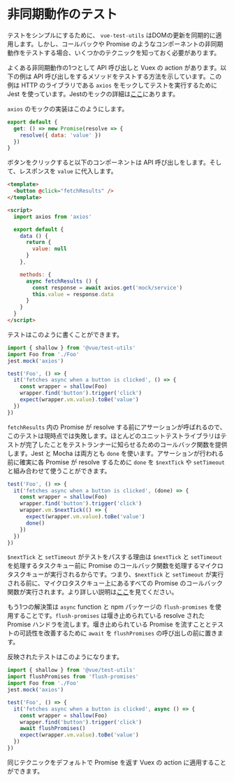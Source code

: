 # 非同期動作のテスト

テストをシンプルにするために、 `vue-test-utils` はDOMの更新を同期的に適用します。しかし、コールバックや Promise のようなコンポーネントの非同期動作をテストする場合、いくつかのテクニックを知っておく必要があります。

よくある非同期動作の1つとして API 呼び出しと Vuex の action があります。以下の例は API 呼び出しをするメソッドをテストする方法を示しています。この例は HTTP のライブラリである `axios` をモックしてテストを実行するために Jest を使っています。Jestのモックの詳細は[ここ](https://facebook.github.io/jest/docs/en/manual-mocks.html#content)にあります。

`axios` のモックの実装はこのようにします。

``` js
export default {
  get: () => new Promise(resolve => {
    resolve({ data: 'value' })
  })
}
```

ボタンをクリックすると以下のコンポーネントは API 呼び出しをします。そして、レスポンスを `value` に代入します。

``` html
<template>
  <button @click="fetchResults" />
</template>

<script>
  import axios from 'axios'

  export default {
    data () {
      return {
        value: null
      }
    },

    methods: {
      async fetchResults () {
        const response = await axios.get('mock/service')
        this.value = response.data
      }
    }
  }
</script>
```

テストはこのように書くことができます。

``` js
import { shallow } from '@vue/test-utils'
import Foo from './Foo'
jest.mock('axios')

test('Foo', () => {
  it('fetches async when a button is clicked', () => {
    const wrapper = shallow(Foo)
    wrapper.find('button').trigger('click')
    expect(wrapper.vm.value).toBe('value')
  })
})
```

`fetchResults` 内の Promise が resolve する前にアサーションが呼ばれるので、このテストは現時点では失敗します。ほとんどのユニットテストライブラリはテストが完了したことをテストランナーに知らせるためのコールバック関数を提供します。Jest と Mocha は両方とも `done` を使います。アサーションが行われる前に確実に各 Promise が resolve するために `done` を `$nextTick` や `setTimeout` と組み合わせて使うことができます。

``` js
test('Foo', () => {
  it('fetches async when a button is clicked', (done) => {
    const wrapper = shallow(Foo)
    wrapper.find('button').trigger('click')
    wrapper.vm.$nextTick(() => {
      expect(wrapper.vm.value).toBe('value')
      done()
    })
  })
})
```

`$nextTick` と `setTimeout` がテストをパスする理由は `$nextTick` と `setTimeout` を処理するタスクキュー前に Promise のコールバック関数を処理するマイクロタスクキューが実行されるからです。つまり、`$nextTick` と `setTimeout` が実行される前に、マイクロタスクキュー上にあるすべての Promise のコールバック関数が実行されます。より詳しい説明は[ここ](https://jakearchibald.com/2015/tasks-microtasks-queues-and-schedules/)を見てください。

もう1つの解決策は `async` function と npm パッケージの `flush-promises` を使用することです。`flush-promises` は堰き止められている resolve された Promise ハンドラを流します。堰き止められている Promise を流すこととテストの可読性を改善するために `await` を `flushPromises` の呼び出しの前に置きます。

反映されたテストはこのようになります。

``` js
import { shallow } from '@vue/test-utils'
import flushPromises from 'flush-promises'
import Foo from './Foo'
jest.mock('axios')

test('Foo', () => {
  it('fetches async when a button is clicked', async () => {
    const wrapper = shallow(Foo)
    wrapper.find('button').trigger('click')
    await flushPromises()
    expect(wrapper.vm.value).toBe('value')
  })
})
```

同じテクニックをデフォルトで Promise を返す Vuex の action に適用することができます。
